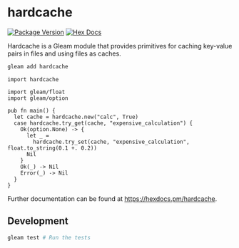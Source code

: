 # hardcache

[![Package Version](https://img.shields.io/hexpm/v/hardcache)](https://hex.pm/packages/hardcache)
[![Hex Docs](https://img.shields.io/badge/hex-docs-ffaff3)](https://hexdocs.pm/hardcache/)

Hardcache is a Gleam module that provides primitives for caching key-value pairs in files and using files as caches.

```sh
gleam add hardcache
```

```gleam
import hardcache

import gleam/float
import gleam/option

pub fn main() {
  let cache = hardcache.new("calc", True)
  case hardcache.try_get(cache, "expensive_calculation") {
    Ok(option.None) -> {
      let _ =
        hardcache.try_set(cache, "expensive_calculation", float.to_string(0.1 +. 0.2))
      Nil
    }
    Ok(_) -> Nil
    Error(_) -> Nil
  }
}
```

Further documentation can be found at <https://hexdocs.pm/hardcache>.

## Development

```sh
gleam test # Run the tests
```
